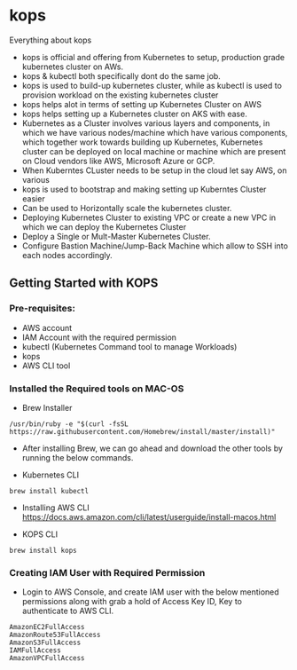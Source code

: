 # kops
Everything about kops

- kops is official and offering from Kubernetes to setup, production grade kubernetes cluster on AWs.
- kops & kubectl both specifically dont do the same job.
- kops is used to build-up kubernetes cluster, while as kubectl is used to provision workload on the existing kubernetes cluster
- kops helps alot in terms of setting up Kubernetes Cluster on AWS
- kops helps setting up a Kubernetes cluster on AKS with ease.
- Kubernetes as a Cluster involves various layers and components, in which we have various nodes/machine which have various components, which together work towards building up Kubernetes, Kubernetes cluster can be deployed on local machine or machine which are present on Cloud vendors like AWS, Microsoft Azure or GCP.
- When Kuberntes CLuster needs to be setup in the cloud let say AWS, on various 
- kops is used to bootstrap and making setting up Kuberntes Cluster easier
- Can be used to Horizontally scale the kubernetes cluster.
- Deploying Kubernetes Cluster to existing VPC or create a new VPC in which we can deploy the Kubernetes Cluster
- Deploy a Single or Mult-Master Kubernetes Cluster.
- Configure Bastion Machine/Jump-Back Machine which allow to SSH into each nodes accordingly.


## Getting Started with KOPS

### Pre-requisites:
- AWS account
- IAM Account with the required permission
- kubectl (Kubernetes Command tool to manage Workloads)
- kops
- AWS CLI tool


### Installed the Required tools on MAC-OS

- Brew Installer 
```
/usr/bin/ruby -e "$(curl -fsSL https://raw.githubusercontent.com/Homebrew/install/master/install)"
```
*  After installing Brew, we can go ahead and download the other tools by running the below commands.

- Kubernetes CLI
```
brew install kubectl 
```

- Installing AWS CLI 
https://docs.aws.amazon.com/cli/latest/userguide/install-macos.html

- KOPS CLI

```
brew install kops
```

### Creating IAM User with Required Permission

- Login to AWS Console, and create IAM user with the below mentioned permissions along with grab a hold of Access Key ID, Key to authenticate to AWS CLI.

```
AmazonEC2FullAccess
AmazonRoute53FullAccess
AmazonS3FullAccess
IAMFullAccess
AmazonVPCFullAccess
```






